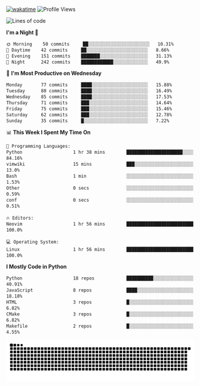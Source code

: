 [![wakatime](https://wakatime.com/badge/user/b920b284-3cde-4cd4-b72e-f7f22d050b16.svg)](https://wakatime.com/@b920b284-3cde-4cd4-b72e-f7f22d050b16)
![Profile Views](http://img.shields.io/badge/Profile%20Views-4586-blue)
<!--START_SECTION:waka-->
![Lines of code](https://img.shields.io/badge/From%20Hello%20World%20I%27ve%20Written--288%20Thousand%20lines%20of%20code-blue)

**I'm a Night 🦉** 

```text
🌞 Morning    50 commits     ██░░░░░░░░░░░░░░░░░░░░░░░   10.31% 
🌆 Daytime    42 commits     ██░░░░░░░░░░░░░░░░░░░░░░░   8.66% 
🌃 Evening    151 commits    ███████░░░░░░░░░░░░░░░░░░   31.13% 
🌙 Night      242 commits    ████████████░░░░░░░░░░░░░   49.9%

```
📅 **I'm Most Productive on Wednesday** 

```text
Monday       77 commits     ████░░░░░░░░░░░░░░░░░░░░░   15.88% 
Tuesday      80 commits     ████░░░░░░░░░░░░░░░░░░░░░   16.49% 
Wednesday    85 commits     ████░░░░░░░░░░░░░░░░░░░░░   17.53% 
Thursday     71 commits     ███░░░░░░░░░░░░░░░░░░░░░░   14.64% 
Friday       75 commits     ███░░░░░░░░░░░░░░░░░░░░░░   15.46% 
Saturday     62 commits     ███░░░░░░░░░░░░░░░░░░░░░░   12.78% 
Sunday       35 commits     █░░░░░░░░░░░░░░░░░░░░░░░░   7.22%

```


📊 **This Week I Spent My Time On** 

```text
💬 Programming Languages: 
Python                   1 hr 38 mins        █████████████████████░░░░   84.16% 
vimwiki                  15 mins             ███░░░░░░░░░░░░░░░░░░░░░░   13.0% 
Bash                     1 min               ░░░░░░░░░░░░░░░░░░░░░░░░░   1.53% 
Other                    0 secs              ░░░░░░░░░░░░░░░░░░░░░░░░░   0.59% 
conf                     0 secs              ░░░░░░░░░░░░░░░░░░░░░░░░░   0.51%

🔥 Editors: 
Neovim                   1 hr 56 mins        █████████████████████████   100.0%

💻 Operating System: 
Linux                    1 hr 56 mins        █████████████████████████   100.0%

```

**I Mostly Code in Python** 

```text
Python                   18 repos            ██████████░░░░░░░░░░░░░░░   40.91% 
JavaScript               8 repos             ████░░░░░░░░░░░░░░░░░░░░░   18.18% 
HTML                     3 repos             █░░░░░░░░░░░░░░░░░░░░░░░░   6.82% 
CMake                    3 repos             █░░░░░░░░░░░░░░░░░░░░░░░░   6.82% 
Makefile                 2 repos             █░░░░░░░░░░░░░░░░░░░░░░░░   4.55%

```



<!--END_SECTION:waka-->
![Snake animation](https://raw.githubusercontent.com/timmypidashev/timmypidashev/main/commits.svg)
